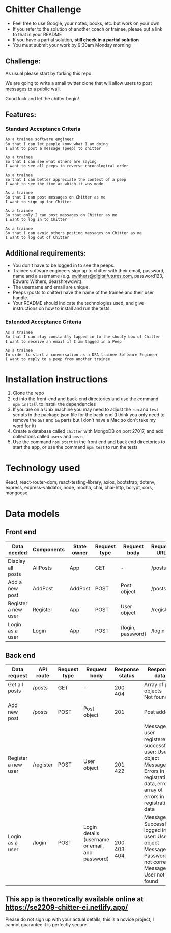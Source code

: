 Chitter Challenge
=================

* Feel free to use Google, your notes, books, etc. but work on your own
* If you refer to the solution of another coach or trainee, please put a link to that in your README
* If you have a partial solution, **still check in a partial solution**
* You must submit your work by 9:30am Monday morning

Challenge:
-------

As usual please start by forking this repo.

We are going to write a small twitter clone that will allow users to post messages to a public wall.

Good luck and let the chitter begin!

Features:
-------

### Standard Acceptance Criteria
```
As a trainee software engineer
So that I can let people know what I am doing  
I want to post a message (peep) to chitter

As a trainee
So that I can see what others are saying  
I want to see all peeps in reverse chronological order

As a trainee
So that I can better appreciate the context of a peep
I want to see the time at which it was made

As a trainee
So that I can post messages on Chitter as me
I want to sign up for Chitter

As a trainee
So that only I can post messages on Chitter as me
I want to log in to Chitter

As a trainee
So that I can avoid others posting messages on Chitter as me
I want to log out of Chitter
```

Additional requirements:
------

* You don't have to be logged in to see the peeps.
* Trainee software engineers sign up to chitter with their email, password, name and a username (e.g. ewithers@digitalfutures.com, password123, Edward Withers, dearshrewdwit).
* The username and email are unique.
* Peeps (posts to chitter) have the name of the trainee and their user handle.
* Your README should indicate the technologies used, and give instructions on how to install and run the tests.

### Extended Acceptance Criteria

```
As a trainee
So that I can stay constantly tapped in to the shouty box of Chitter
I want to receive an email if I am tagged in a Peep

As a trainee
In order to start a conversation as a DFA trainee Software Engineer
I want to reply to a peep from another trainee.
```

Installation instructions
===============
1. Clone the repo
2. cd into the front-end and back-end directories and use the command `npm install` to install the dependencies
3. If you are on a Unix machine you may need to adjust the `run` and `test` scripts in the package.json file for the back end (I think you only need to remove the `SET` and `&&` parts but I don't have a Mac so don't take my word for it)
4. Create a database called `chitter` with MongoDB on port 27017, and add collections called `users` and `posts`
5. Use the command `npm start` in the front end and back end directories to start the app, or use the command `npm test` to run the tests

Technology used
===============
React, react-router-dom, react-testing-library, axios, bootstrap, dotenv, express, express-validator, node, mocha, chai, chai-http, bcrypt, cors, mongoose

Data models
===============
## Front end
| Data needed         | Components | State owner | Request type | Request body      | Request URL |
| ------------------- | ---------- | ----------- | ------------ | ----------------- | ----------- |
| Display all posts   | AllPosts   | App         | GET          | -                 | /posts      |
| Add a new post      | AddPost    | AddPost     | POST         | Post object       | /posts      |
| Register a new user | Register   | App         | POST         | User object       | /register   |
| Login as a user     | Login      | App         | POST         | {login, password} | /login      |
## Back end
| Data request                            | API route                       | Request type                     | Request body                                                            | Response status          | Response data                                                                                                                                   |
| --------------------------------------- | ------------------------------- | -------------------------------- | ----------------------------------------------------------------------- | ------------------------ | ----------------------------------------------------------------------------------------------------------------------------------------------- |
| Get all posts <br> &nbsp;               | /posts <br> &nbsp;              | GET <br> &nbsp;                  | - <br> &nbsp;                                                           | 200 <br> 404             | Array of post objects <br> Not found                                                                                                            |
| Add new post                            | /posts                          | POST                             | Post object                                                             | 201                      | Post added                                                                                                                                      |
| Register a new user  <br> &nbsp;        | /register  <br> &nbsp;          | POST <br> &nbsp;                 | User object <br> &nbsp;                                                 | 201 <br> 422             | Message: user registered successfully, user: User object <br> Message: Errors in registration data, error: array of errors in registration data |
| Login as a user <br> &nbsp; <br> &nbsp; | /login  <br> &nbsp; <br> &nbsp; | POST  <br> &nbsp;    <br> &nbsp; | Login details (username or email, and password) <br> &nbsp; <br> &nbsp; | 200    <br> 403 <br> 404 | Message: Successfully logged in, user: User object  <br> Message: Password not correct <br> Message: User not found                             |

## This app is theoretically available online at https://se2209-chitter-ei.netlify.app/
Please do not sign up with your actual details, this is a novice project, I cannot guarantee it is perfectly secure
